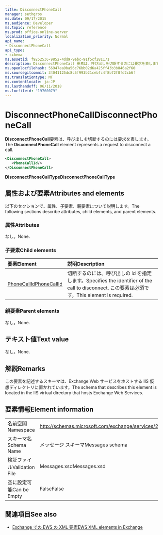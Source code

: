 ```yaml
---
title: DisconnectPhoneCall
manager: sethgros
ms.date: 09/17/2015
ms.audience: Developer
ms.topic: reference
ms.prod: office-online-server
localization_priority: Normal
api_name:
- DisconnectPhoneCall
api_type:
- schema
ms.assetid: f9252536-9852-4dd9-9ebc-91f5cf281171
description: DisconnectPhoneCall 要素は、呼び出しを切断するのには要求を表します。
ms.openlocfilehash: 56947ea9ba56c76bb02d6a425ff43b3b846a2f60
ms.sourcegitcommit: 34041125dc8c5f993b21cebfc4f8b72f0fd2cb6f
ms.translationtype: MT
ms.contentlocale: ja-JP
ms.lasthandoff: 06/11/2018
ms.locfileid: "19760079"
---
```

# <a name="disconnectphonecall"></a><span data-ttu-id="3fde6-103">DisconnectPhoneCall</span><span class="sxs-lookup"><span data-stu-id="3fde6-103">DisconnectPhoneCall</span></span>

<span data-ttu-id="3fde6-104">**DisconnectPhoneCall**要素は、呼び出しを切断するのには要求を表します。</span><span class="sxs-lookup"><span data-stu-id="3fde6-104">The **DisconnectPhoneCall** element represents a request to disconnect a call.</span></span> 
  
```xml
<DisconnectPhoneCall>
   <PhoneCallId/>
</DisconnectPhoneCall>
```

 <span data-ttu-id="3fde6-105">**DisconnectPhoneCallType**</span><span class="sxs-lookup"><span data-stu-id="3fde6-105">**DisconnectPhoneCallType**</span></span>
## <a name="attributes-and-elements"></a><span data-ttu-id="3fde6-106">属性および要素</span><span class="sxs-lookup"><span data-stu-id="3fde6-106">Attributes and elements</span></span>

<span data-ttu-id="3fde6-107">以下のセクションで、属性、子要素、親要素について説明します。</span><span class="sxs-lookup"><span data-stu-id="3fde6-107">The following sections describe attributes, child elements, and parent elements.</span></span>
  
### <a name="attributes"></a><span data-ttu-id="3fde6-108">属性</span><span class="sxs-lookup"><span data-stu-id="3fde6-108">Attributes</span></span>

<span data-ttu-id="3fde6-109">なし。</span><span class="sxs-lookup"><span data-stu-id="3fde6-109">None.</span></span>
  
### <a name="child-elements"></a><span data-ttu-id="3fde6-110">子要素</span><span class="sxs-lookup"><span data-stu-id="3fde6-110">Child elements</span></span>

|<span data-ttu-id="3fde6-111">**要素**</span><span class="sxs-lookup"><span data-stu-id="3fde6-111">**Element**</span></span>|<span data-ttu-id="3fde6-112">**説明**</span><span class="sxs-lookup"><span data-stu-id="3fde6-112">**Description**</span></span>|
|:-----|:-----|
|[<span data-ttu-id="3fde6-113">PhoneCallId</span><span class="sxs-lookup"><span data-stu-id="3fde6-113">PhoneCallId</span></span>](phonecallid.md) <br/> |<span data-ttu-id="3fde6-114">切断するのには、呼び出しの id を指定します。</span><span class="sxs-lookup"><span data-stu-id="3fde6-114">Specifies the identifier of the call to disconnect.</span></span> <span data-ttu-id="3fde6-115">この要素は必須です。</span><span class="sxs-lookup"><span data-stu-id="3fde6-115">This element is required.</span></span>  <br/> |
   
### <a name="parent-elements"></a><span data-ttu-id="3fde6-116">親要素</span><span class="sxs-lookup"><span data-stu-id="3fde6-116">Parent elements</span></span>

<span data-ttu-id="3fde6-117">なし。</span><span class="sxs-lookup"><span data-stu-id="3fde6-117">None.</span></span>
  
## <a name="text-value"></a><span data-ttu-id="3fde6-118">テキスト値</span><span class="sxs-lookup"><span data-stu-id="3fde6-118">Text value</span></span>

<span data-ttu-id="3fde6-119">なし。</span><span class="sxs-lookup"><span data-stu-id="3fde6-119">None.</span></span>
  
## <a name="remarks"></a><span data-ttu-id="3fde6-120">解説</span><span class="sxs-lookup"><span data-stu-id="3fde6-120">Remarks</span></span>

<span data-ttu-id="3fde6-121">この要素を記述するスキーマは、Exchange Web サービスをホストする IIS 仮想ディレクトリに置かれています。</span><span class="sxs-lookup"><span data-stu-id="3fde6-121">The schema that describes this element is located in the IIS virtual directory that hosts Exchange Web Services.</span></span>
  
## <a name="element-information"></a><span data-ttu-id="3fde6-122">要素情報</span><span class="sxs-lookup"><span data-stu-id="3fde6-122">Element information</span></span>

|||
|:-----|:-----|
|<span data-ttu-id="3fde6-123">名前空間</span><span class="sxs-lookup"><span data-stu-id="3fde6-123">Namespace</span></span>  <br/> |http://schemas.microsoft.com/exchange/services/2006/messages  <br/> |
|<span data-ttu-id="3fde6-124">スキーマ名</span><span class="sxs-lookup"><span data-stu-id="3fde6-124">Schema Name</span></span>  <br/> |<span data-ttu-id="3fde6-125">メッセージ スキーマ</span><span class="sxs-lookup"><span data-stu-id="3fde6-125">Messages schema</span></span>  <br/> |
|<span data-ttu-id="3fde6-126">検証ファイル</span><span class="sxs-lookup"><span data-stu-id="3fde6-126">Validation File</span></span>  <br/> |<span data-ttu-id="3fde6-127">Messages.xsd</span><span class="sxs-lookup"><span data-stu-id="3fde6-127">Messages.xsd</span></span>  <br/> |
|<span data-ttu-id="3fde6-128">空に設定可能</span><span class="sxs-lookup"><span data-stu-id="3fde6-128">Can be Empty</span></span>  <br/> |<span data-ttu-id="3fde6-129">False</span><span class="sxs-lookup"><span data-stu-id="3fde6-129">False</span></span>  <br/> |
   
## <a name="see-also"></a><span data-ttu-id="3fde6-130">関連項目</span><span class="sxs-lookup"><span data-stu-id="3fde6-130">See also</span></span>

- [<span data-ttu-id="3fde6-131">Exchange での EWS の XML 要素</span><span class="sxs-lookup"><span data-stu-id="3fde6-131">EWS XML elements in Exchange</span></span>](ews-xml-elements-in-exchange.md)


